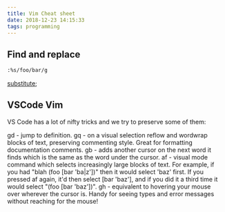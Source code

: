 ```yaml
---
title: Vim Cheat sheet 
date: 2018-12-23 14:15:33
tags: programming
---
```


## Find and replace

```bash
:%s/foo/bar/g
```

[substitute](http://vim.wikia.com/wiki/Search_and_replace);


## VSCode Vim

VS Code has a lot of nifty tricks and we try to preserve some of them:

gd - jump to definition.
gq - on a visual selection reflow and wordwrap blocks of text, preserving commenting style. Great for formatting documentation comments.
gb - adds another cursor on the next word it finds which is the same as the word under the cursor.
af - visual mode command which selects increasingly large blocks of text. For example, if you had "blah (foo [bar 'ba|z'])" then it would select 'baz' first. If you pressed af again, it'd then select [bar 'baz'], and if you did it a third time it would select "(foo [bar 'baz'])".
gh - equivalent to hovering your mouse over wherever the cursor is. Handy for seeing types and error messages without reaching for the mouse!